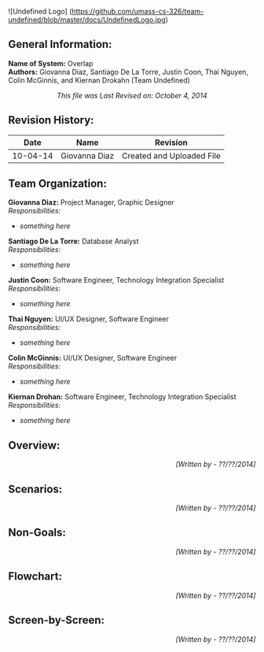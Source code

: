 ![Undefined Logo] (https://github.com/umass-cs-326/team-undefined/blob/master/docs/UndefinedLogo.jpg)

General Information:
--------------------

**Name of System:** Overlap  
**Authors:** Giovanna Diaz, Santiago De La Torre, Justin Coon, Thai Nguyen, Colin McGinnis, and Kiernan Drokahn (Team Undefined)  
  
<p align="center"><em>This file was Last Revised on: October 4, 2014</em></p>

Revision History:
----------------- 
| Date | Name | Revision |
|------|------|----------|
| 10-04-14 | Giovanna Diaz | Created and Uploaded File |


Team Organization: 
------------------
**Giovanna Diaz:** Project Manager, Graphic Designer  
*Responsibilities:*  
- _something here_

**Santiago De La Torre:** Database Analyst  
*Responsibilities:*  
- _something here_

**Justin Coon:** Software Engineer, Technology Integration Specialist  
*Responsibilities:*  
- _something here_

**Thai Nguyen:** UI/UX Designer, Software Engineer  
*Responsibilities:*  
- _something here_

**Colin McGinnis:** UI/UX Designer, Software Engineer  
*Responsibilities:*  
- _something here_

**Kiernan Drohan:** Software Engineer, Technology Integration Specialist  
*Responsibilities:*  
- _something here_


Overview:
---------
  
  
<p align = "right"><em>[Written by  - ??/??/2014]</em></p>

Scenarios:
----------
  

<p align = "right"><em>[Written by  - ??/??/2014]</em></p>  

Non-Goals:
----------
  

<p align = "right"><em>[Written by  - ??/??/2014]</em></p>

Flowchart:
----------
  

<p align = "right"><em>[Written by  - ??/??/2014]</em></p>

Screen-by-Screen:
-----------------
  

<p align = "right"><em>[Written by  - ??/??/2014]</em></p>
